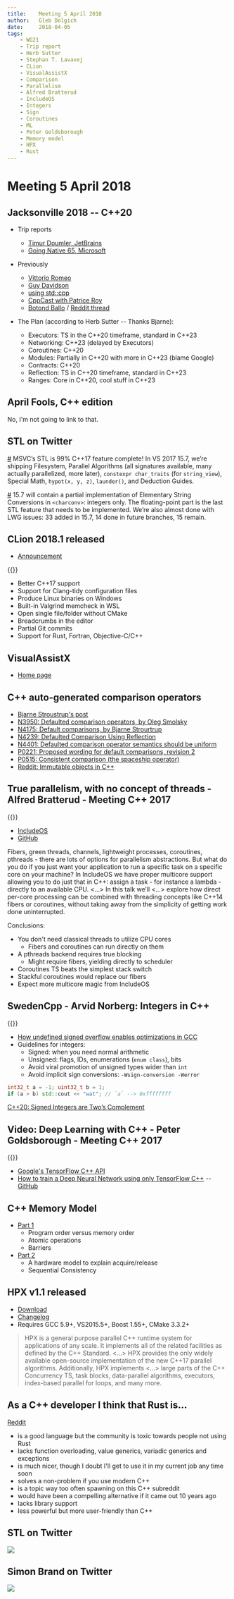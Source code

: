 ```yaml
---
title:    Meeting 5 April 2018
author:   Gleb Dolgich
date:     2018-04-05
tags:
    - WG21
    - Trip report
    - Herb Sutter
    - Stephan T. Lavavej
    - CLion
    - VisualAssistX
    - Comparison
    - Parallelism
    - Alfred Bratterud
    - IncludeOS
    - Integers
    - Sign
    - Coroutines
    - ML
    - Peter Goldsborough
    - Memory model
    - HPX
    - Rust
---
```


# Meeting 5 April 2018

## Jacksonville 2018 -- C++20

* Trip reports
    * [Timur Doumler, JetBrains](https://blog.jetbrains.com/clion/2018/03/iso-cpp-committee-jacksonville-2018-trip-report-2/)
    * [Going Native 65, Microsoft](https://channel9.msdn.com/Shows/C9-GoingNative/GoingNative-65-ISO-C--Jacksonville-Debriefing)
* Previously
    * [Vittorio Romeo](https://vittorioromeo.info/index/blog/mar18_iso_meeting_report.html)
    * [Guy Davidson](https://hatcat.com/?p=33)
    * [using std::cpp](https://usingstdcpp.org/2018/03/18/jacksonville18-iso-cpp-report/)
    * [CppCast with Patrice Roy](http://cppcast.com/2018/03/patrice-roy/)
    * [Botond Ballo](https://botondballo.wordpress.com/2018/03/28/trip-report-c-standards-meeting-in-jacksonville-march-2018/) / [Reddit thread](https://www.reddit.com/r/cpp/comments/87sva7/trip_report_c_standards_meeting_in_jacksonville/)

* The Plan (according to Herb Sutter -- Thanks Bjarne):

    * Executors: TS in the C++20 timeframe, standard in C++23
    * Networking: C++23 (delayed by Executors)
    * Coroutines: C++20
    * Modules: Partially in C++20 with more in C++23 (blame Google)
    * Contracts: C++20
    * Reflection: TS in C++20 timeframe, standard in C++23
    * Ranges: Core in C++20, cool stuff in C++23

## April Fools, C++ edition

No, I'm not going to link to that.

## STL on Twitter

[#](https://twitter.com/StephanTLavavej/status/980190720907649024) MSVC’s STL is 99% C++17 feature complete! In VS 2017 15.7, we’re shipping Filesystem, Parallel Algorithms (all signatures available, many actually parallelized, more later), `constexpr char_traits` (for `string_view`), Special Math, `hypot(x, y, z)`, `launder()`, and Deduction Guides.

[#](https://twitter.com/StephanTLavavej/status/980192847029661697) 15.7 will contain a partial implementation of Elementary String Conversions in `<charconv>`: integers only. The floating-point part is the last STL feature that needs to be implemented. We’re also almost done with LWG issues: 33 added in 15.7, 14 done in future branches, 15 remain.

## CLion 2018.1 released

* [Announcement](https://blog.jetbrains.com/clion/2018/03/clion-2018-1-cpp17-wsl-cmake-install/)

{{<youtube id="A77zEykdF2U" title="What's new in CLion 2018.1">}}

* Better C++17 support
* Support for Clang-tidy configuration files
* Produce Linux binaries on Windows
* Built-in Valgrind memcheck in WSL
* Open single file/folder without CMake
* Breadcrumbs in the editor
* Partial Git commits
* Support for Rust, Fortran, Objective-C/C++

## VisualAssistX

* [Home page](https://www.wholetomato.com/)

## C++ auto-generated comparison operators

* [Bjarne Stroustrup's post](https://isocpp.org/blog/2016/02/a-bit-of-background-for-the-default-comparison-proposal-bjarne-stroustrup)
* [N3950: Defaulted comparison operators, by Oleg Smolsky](http://www.open-std.org/jtc1/sc22/wg21/docs/papers/2014/n3950.html)
* [N4175: Default comparisons, by Bjarne Strourtrup](http://www.open-std.org/jtc1/sc22/wg21/docs/papers/2014/n4175.pdf)
* [N4239: Defaulted Comparison Using Reflection](http://www.open-std.org/jtc1/sc22/wg21/docs/papers/2014/n4239.pdf)
* [N4401: Defaulted comparison operator semantics should be uniform](http://www.open-std.org/jtc1/sc22/wg21/docs/papers/2015/n4401.html)
* [P0221: Proposed wording for default comparisons, revision 2](http://www.open-std.org/jtc1/sc22/wg21/docs/papers/2016/p0221r0.html)
* [P0515: Consistent comparison (the spaceship operator)](http://open-std.org/JTC1/SC22/WG21/docs/papers/2017/p0515r0.pdf)
* [Reddit: Immutable objects in C++](https://www.reddit.com/r/cpp/comments/888uq5/immutable_objects_in_c/)

## True parallelism, with no concept of threads - Alfred Bratterud - Meeting C++ 2017

{{<youtube id="9IXivbSA_5A" title="True parallelism, with no concept of threads - Alfred Bratterud">}}

* [IncludeOS](http://www.includeos.org/)
* [GitHub](https://github.com/hioa-cs/IncludeOS)

Fibers, green threads, channels, lightweight processes, coroutines, pthreads - there are lots of options for parallelism abstractions. But what do you do if you just want your application to run a specific task on a specific core on your machine? In IncludeOS we have proper multicore support allowing you to do just that in C++: assign a task - for instance a lambda - directly to an available CPU. <...> In this talk we’ll <...> explore how direct per-core processing can be combined with threading concepts like C++14 fibers or coroutines, without taking away from the simplicity of getting work done uninterrupted.

Conclusions:

* You don't need classical threads to utilize CPU cores
    * Fibers and coroutines can run directly on them
* A pthreads backend requires true blocking
    * Might require fibers, yielding directly to scheduler
* Coroutines TS beats the simplest stack switch
* Stackful coroutines would replace our fibers
* Expect more multicore magic from IncludeOS

## SwedenCpp - Arvid Norberg: Integers in C++

{{<youtube id="y_0KTXuSOJ4" title="Arvid Norberg: Integers in C++">}}

* [How undefined signed overflow enables optimizations in GCC](https://kristerw.blogspot.se/2016/02/how-undefined-signed-overflow-enables.html)
* Guidelines for integers:
    * Signed: when you need normal arithmetic
    * Unsigned: flags, IDs, enumerations (`enum class`), bits
    * Avoid viral promotion of unsigned types wider than `int`
    * Avoid implicit sign conversions: `-Wsign-conversion -Werror`

```cpp
int32_t a = -1; uint32_t b = 1;
if (a > b) std::cout << "wat"; // `a` --> 0xffffffff
```

[C++20: Signed Integers are Two’s Complement](http://www.open-std.org/jtc1/sc22/wg21/docs/papers/2018/p0907r0.html)

## Video: Deep Learning with C++ - Peter Goldsborough - Meeting C++ 2017

{{<youtube id="8GoYXWOq55A" title="Deep Learning with C++ - Peter Goldsborough">}}

* [Google's TensorFlow C++ API](https://www.tensorflow.org/api_guides/cc/guide)
* [How to train a Deep Neural Network using only TensorFlow C++](https://matrices.io/training-a-deep-neural-network-using-only-tensorflow-c/) -- [GitHub](https://github.com/theflofly/dnn_tensorflow_cpp)

## C++ Memory Model

* [Part 1](https://davmac.wordpress.com/2018/01/28/understanding-the-c-c-memory-model/)
    * Program order versus memory order
    * Atomic operations
    * Barriers
* [Part 2](https://davmac.wordpress.com/2018/04/03/understanding-the-c-c-memory-model-part-2/)
    * A hardware model to explain acquire/release
    * Sequential Consistency

## HPX v1.1 released

* [Download](http://stellar-group.org/libraries/hpx/downloads/)
* [Changelog](http://stellar.cct.lsu.edu/files/hpx-1.1.0/html/hpx/whats_new/hpx_1_1_0.html)
* Requires GCC 5.9+, VS2015.5+, Boost 1.55+, CMake 3.3.2+

> HPX is a general purpose parallel C++ runtime system for applications of any scale. It implements all of the related facilities as defined by the C++ Standard. <...> HPX provides the only widely available open-source implementation of the new C++17 parallel algorithms. Additionally, HPX implements <...> large parts of the C++ Concurrency TS, task blocks, data-parallel algorithms, executors, index-based parallel for loops, and many more.

## As a C++ developer I think that Rust is...

[Reddit](https://www.reddit.com/r/cpp/comments/84z9a3/as_a_c_developer_i_think_that_rust/)

* is a good language but the community is toxic towards people not using Rust
* lacks function overloading, value generics, variadic generics and exceptions
* is much nicer, though I doubt I'll get to use it in my current job any time soon
* solves a non-problem if you use modern C++
* is a topic way too often spawning on this C++ subreddit
* would have been a compelling alternative if it came out 10 years ago
* lacks library support
* less powerful but more user-friendly than C++

## STL on Twitter

![](/img/stl-unicode-kitty.png)

## Simon Brand on Twitter

![](/img/godwin-cpp.png)
